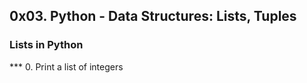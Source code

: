 ## 0x03. Python - Data Structures: Lists, Tuples
### Lists in Python
*** 0. Print a list of integers
